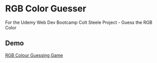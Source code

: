 # RGB Color Guesser
For the Udemy Web Dev Bootcamp Colt Steele Project - Guess the RGB Color

## Demo

[RGB Colour Guessing Game](https://karan-monga.github.io/RGB-Color-Guesser/)

